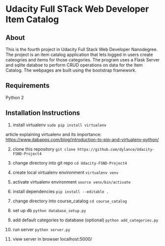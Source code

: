 # Udacity Full STack Web Developer Item Catalog

## About

This is the fourth project in Udacity Full Stack Web Developer Nanodegree. The project is an item catalog application that lets logged in users create cateogries and items for those categories. The program uses a Flask Server and sqlite databse to perform CRUD operations on data for the Item Catalog. The webpages are built using the bootstrap framework.

## Requirements

Python 2


## Installation Instructions


1. install virtualenv
`sudo pip install virtualenv`

article explaining virtualenv and its importance: https://www.dabapps.com/blog/introduction-to-pip-and-virtualenv-python/


2. clone this repository
`git clone https://github.com/dylance/Udacity-FSND-Project4`

3. change directory into git repo
`cd Udacity-FSND-Project4`

4. create local virtualenv environment
`virtualenv venv`

5. activate virtualenv environment
`source venv/bin/activate`

6. install dependencies
`pip install --editable .`

7. change directory into course_catalog
`cd course_catalog`

8. set up db
`python database_setup.py`

9. add default categories to database (optional)
`python add_categories.py`

10. run server
`python server.py`

11. view server in browser localhost:5000/
